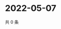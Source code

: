 # 2022-05-07

共 0 条

<!-- BEGIN WEIBO -->
<!-- 最后更新时间 Sat May 07 2022 03:00:58 GMT+0800 (China Standard Time) -->

<!-- END WEIBO -->
